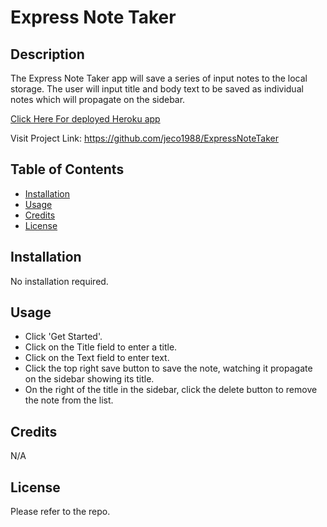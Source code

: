 # Express Note Taker

## Description

  The Express Note Taker app will save a series of input notes to the local storage. The user will input title and body text to be saved as individual notes which will propagate on the sidebar.

[Click Here For deployed Heroku app](https://jackexpressnotetaker.herokuapp.com/)

Visit Project Link: https://github.com/jeco1988/ExpressNoteTaker

## Table of Contents

- [Installation](#installation)
- [Usage](#usage)
- [Credits](#credits)
- [License](#license)

## Installation

No installation required.

## Usage

- Click 'Get Started'.
- Click on the Title field to enter a title.
- Click on the Text field to enter text.
- Click the top right save button to save the note, watching it propagate on the sidebar showing its title.
- On the right of the title in the sidebar, click the delete button to remove the note from the list.

## Credits

N/A

## License

Please refer to the repo.
